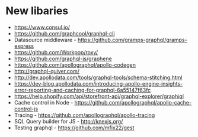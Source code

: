 # New libaries

- https://www.consul.io/
- https://github.com/graphcool/graphql-cli
- Datasource middleware - https://github.com/gramps-graphql/gramps-express
- https://github.com/Workpop/roxy/
- https://github.com/graphql-js/graphene
- https://github.com/apollographql/apollo-codegen
- http://graphql-quiver.com/
- http://dev.apollodata.com/tools/graphql-tools/schema-stitching.html
- https://dev-blog.apollodata.com/introducing-apollo-engine-insights-error-reporting-and-caching-for-graphql-6a55147f63fc
- https://help.shopify.com/api/storefront-api/graphql-explorer/graphiql
- Cache control in Node - https://github.com/apollographql/apollo-cache-control-js
- Tracing - https://github.com/apollographql/apollo-tracing
- SQL Query builder for JS - http://knexjs.org/
- Testing graphql - https://github.com/mfix22/gest
